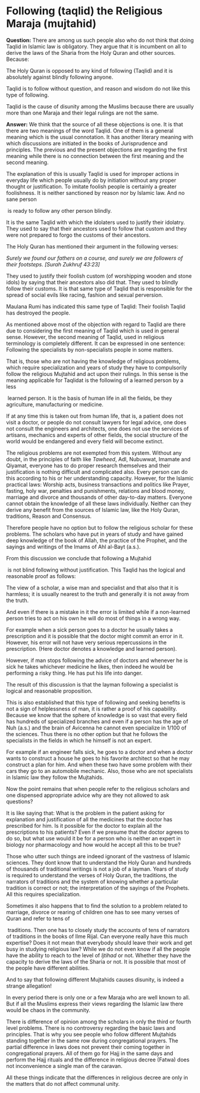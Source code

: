 Following (taqlid) the Religious Maraja (mujtahid)
==================================================

**Question:** There are among us such people also who do not think that
doing Taqlid in Islamic law is obligatory. They argue that it is
incumbent on all to derive the laws of the Sharia from the Holy Quran
and other sources. Because:

The Holy Quran is opposed to any kind of following (Taqlid) and it is
absolutely against blindly following anyone.

Taqlid is to follow without question, and reason and wisdom do not like
this type of following.

Taqlid is the cause of disunity among the Muslims because there are
usually more than one Maraja and their legal rulings are not the same.

**Answer:** We think that the source of all these objections is one. It
is that there are two meanings of the word Taqlid. One of them is a
general meaning which is the usual connotation. It has another literary
meaning with which discussions are initiated in the books of
Jurisprudence and principles. The previous and the present objections
are regarding the first meaning while there is no connection between the
first meaning and the second meaning.

The explanation of this is usually Taqlid is used for improper actions
in everyday life which people usually do by initiation without any
proper thought or justification. To imitate foolish people is certainly
a greater foolishness. It is neither sanctioned by reason nor by Islamic
law. And no sane person

 is ready to follow any other person blindly.

It is the same Taqlid with which the idolaters used to justify their
idolatry. They used to say that their ancestors used to follow that
custom and they were not prepared to forgo the customs of their
ancestors.

The Holy Quran has mentioned their argument in the following verses:

*Surely we found our fathers on a course, and surely we are followers of
their footsteps. [Surah Zukhruf 43:23]*

They used to justify their foolish custom (of worshipping wooden and
stone idols) by saying that their ancestors also did that. They used to
blindly follow their customs. It is that same type of Taqlid that is
responsible for the spread of social evils like racing, fashion and
sexual perversion.

Maulana Rumi has indicated this same type of Taqlid: Their foolish
Taqlid has destroyed the people.

As mentioned above most of the objection with regard to Taqlid are there
due to considering the first meaning of Taqlid which is used in general
sense. However, the second meaning of Taqlid, used in religious
terminology is completely different. It can be expressed in one
sentence: Following the specialists by non-specialists people in some
matters.

That is, those who are not having the knowledge of religious problems,
which require specialization and years of study they have to
compulsorily follow the religious Mujtahid and act upon their rulings.
In this sense is the meaning applicable for Taqlidat is the following of
a learned person by a less

 learned person. It is the basis of human life in all the fields, be
they agriculture, manufacturing or medicine.

If at any time this is taken out from human life, that is, a patient
does not visit a doctor, or people do not consult lawyers for legal
advice, one does not consult the engineers and architects, one does not
use the services of artisans, mechanics and experts of other fields, the
social structure of the world would be endangered and every field will
become extinct.

The religious problems are not exempted from this system. Without any
doubt, in the principles of faith like *Tawheed*, Adl, Nubuwwat, Imamate
and Qiyamat, everyone has to do proper research themselves and their
justification is nothing difficult and complicated also. Every person
can do this according to his or her understanding capacity. However, for
the Islamic practical laws: Worship acts, business transactions and
politics like Prayer, fasting, holy war, penalties and punishments,
relations and blood money, marriage and divorce and thousands of other
day-to-day matters. Everyone cannot obtain the knowledge of all these
laws individually. Neither can they derive any benefit from the sources
of Islamic law, like the Holy Quran, traditions, Reason and Consensus.

Therefore people have no option but to follow the religious scholar for
these problems. The scholars who have put in years of study and have
gained deep knowledge of the book of Allah, the practice of the Prophet,
and the sayings and writings of the Imams of Ahl al-Bayt (a.s.).

From this discussion we conclude that following a Mujtahid

 is not blind following without justification. This Taqlid has the
logical and reasonable proof as follows:

The view of a scholar, a wise man and specialist and that also that it
is harmless; it is usually nearest to the truth and generally it is not
away from the truth.

And even if there is a mistake in it the error is limited while if a
non-learned person tries to act on his own he will do most of things in
a wrong way.

For example when a sick person goes to a doctor he usually takes a
prescription and it is possible that the doctor might commit an error in
it. However, his error will not have very serious repercussions in the
prescription. (Here doctor denotes a knowledge and learned person).

However, if man stops following the advice of doctors and whenever he is
sick he takes whichever medicine he likes, then indeed he would be
performing a risky thing. He has put his life into danger.

The result of this discussion is that the layman following a specialist
is logical and reasonable proposition.

This is also established that this type of following and seeking
benefits is not a sign of helplessness of man, it is rather a proof of
his capability. Because we know that the sphere of knowledge is so vast
that every field has hundreds of specialized branches and even if a
person has the age of Nuh (a.s.) and the brain of Avicenna he cannot
even specialize in 1/100 of the sciences. Thus there is no other option
but that he follows the specialists in the fields in which he himself is
not an expert.

For example if an engineer falls sick, he goes to a doctor and when a
doctor wants to construct a house he goes to his favorite architect so
that he may construct a plan for him. And when these two have some
problem with their cars they go to an automobile mechanic. Also, those
who are not specialists in Islamic law they follow the Mujtahids.

Now the point remains that when people refer to the religious scholars
and one dispensed appropriate advice why are they not allowed to ask
questions?

It is like saying that: What is the problem in the patient asking for
explanation and justification of all the medicines that the doctor has
prescribed for him. Is it possible for the doctor to explain all the
prescriptions to his patients? Even if we presume that the doctor agrees
to do so, but what use would it be for a person who is neither an expert
in biology nor pharmacology and how would he accept all this to be true?

Those who utter such things are indeed ignorant of the vastness of
Islamic sciences. They dont know that to understand the Holy Quran and
hundreds of thousands of traditional writings is not a job of a layman.
Years of study is required to understand the verses of Holy Quran, the
traditions, the narrators of traditions and the system of knowing
whether a particular tradition is correct or not; the interpretation of
the sayings of the Prophets. All this requires specialization.

Sometimes it also happens that to find the solution to a problem related
to marriage, divorce or rearing of children one has to see many verses
of Quran and refer to tens of

 traditions. Then one has to closely study the accounts of tens of
narrators of traditions in the books of Ilme Rijal. Can everyone really
have this much expertise? Does it not mean that everybody should leave
their work and get busy in studying religious law? While we do not even
know if all the people have the ability to reach to the level of
*Ijtihad* or not. Whether they have the capacity to derive the laws of
the Sharia or not. It is possible that most of the people have different
abilities.

And to say that following different Mujtahids causes disunity, is indeed
a strange allegation!

In every period there is only one or a few Maraja who are well known to
all. But if all the Muslims express their views regarding the Islamic
law there would be chaos in the community.

There is difference of opinion among the scholars in only the third or
fourth level problems. There is no controversy regarding the basic laws
and principles. That is why you see people who follow different
Mujtahids standing together in the same row during congregational
prayers. The partial difference in laws does not prevent their coming
together in congregational prayers. All of them go for Hajj in the same
days and perform the Hajj rituals and the difference in religious decree
(Fatwa) does not inconvenience a single man of the caravan.

All these things indicate that the differences in religious decree are
only in the matters that do not affect communal unity.

